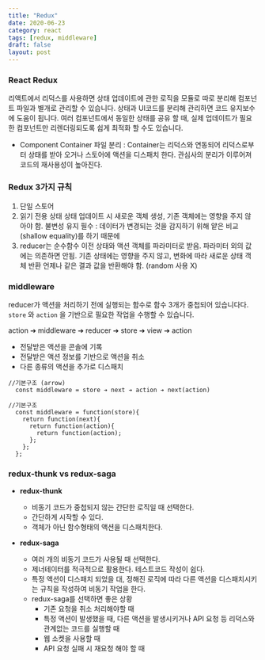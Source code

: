 ```yaml
---
title: "Redux"
date: 2020-06-23
category: react
tags: [redux, middleware]
draft: false
layout: post
---
```


### React Redux

리액트에서 리덕스를 사용하면 상태 업데이트에 관한 로직을 모듈로 따로 분리해 컴포넌트 파일과 별개로 관리할 수 있습니다. 상태과 UI코드를 분리해 관리하면 코드 유지보수에 도움이 됩니다. 여러 컴포넌트에서 동일한 상태를 공유 할 때, 실제 업데이트가 필요한 컴포넌트만 리렌더링되도록 쉽게 최적화 할 수도 있습니다.

- Component Container 파일 분리 : Container는 리덕스와 연동되어 리덕스로부터 상태를 받아 오거나 스토어에 액션을 디스패치 한다. 관심사의 분리가 이루어져 코드의 재사용성이 높아진다.

### Redux 3가지 규칙

1. 단일 스토어
2. <span>읽기 전용 상태</span>
   상태 업데이트 시 새로운 객체 생성, 기존 객체에는 영향을 주지 않아야 함.
   불변성 유지 필수 : 데이터가 변경되는 것을 감지하기 위해 얕은 비교(shallow equality)를 하기 때문에
3. <span>reducer는 순수함수</span>
   이전 상태와 액션 객체를 파라미터로 받음.
   파라미터 외의 값에는 의존하면 안됨.
   기존 상태에는 영향을 주지 않고, 변화에 따라 새로운 상태 객체 반환
   언제나 같은 결과 값을 반환해야 함. (random 사용 X)

### middleware

reducer가 액션을 처리하기 전에 실행되는 함수로 함수 3개가 중첩되어 있습니다다. `store` 와 `action` 을 기반으로 필요한 작업을 수행할 수 있습니다.

action ➔ middleware ➔ reducer ➔ store ➔ view ➔ action

- 전달받은 액션을 콘솔에 기록
- 전달받은 액션 정보를 기반으로 액션을 취소
- 다른 종류의 액션을 추가로 디스패치

```
//기본구조 (arrow)
  const middleware = store ➔ next ➔ action ➔ next(action)

//기본구조
  const middleware = function(store){
    return function(next){
      return function(action){
        return function(action);
      };
    };
  };
```

### redux-thunk vs redux-saga

- <b>redux-thunk</b>

  - 비동기 코드가 중첩되지 않는 간단한 로직일 때 선택한다.
  - 간단하게 시작할 수 있다.
  - 객체가 아닌 함수형태의 액션을 디스패치한다.

- <b>redux-saga</b>
  - 여러 개의 비동기 코드가 사용될 때 선택한다.
  - 제너테이터를 적극적으로 활용한다. 테스트코드 작성이 쉽다.
  - 특정 액션이 디스패치 되었을 대, 정해진 로직에 따라 다른 액션을 디스패치시키는 규칙을 작성하여 비동기 작업을 한다.
  - redux-saga를 선택하면 좋은 상황
    - 기존 요청을 취소 처리해야할 때
    - 특정 액션이 발생했을 때, 다른 액션을 발생시키거나 API 요청 등 리덕스와 관계없는 코드를 실행할 때
    - 웹 소켓을 사용할 때
    - API 요청 실패 시 재요청 해야 할 때
